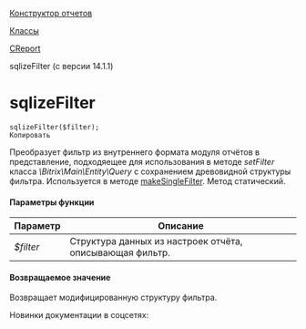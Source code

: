 [Конструктор отчетов](/api_help/report/index.php)

[Классы](/api_help/report/classes/index.php)

[CReport](/api_help/report/classes/creport/index.php)

sqlizeFilter (с версии 14.1.1)

sqlizeFilter
============

```
sqlizeFilter($filter);
Копировать
```

Преобразует фильтр из внутреннего формата модуля отчётов в представление, подходяещее для использования в методе *setFilter* класса *\Bitrix\Main\Entity\Query* с сохранением древовидной структуры фильтра. Используется в методе [makeSingleFilter](/api_help/report/classes/creport/makesinglefilter.php). Метод статический.

#### Параметры функции

| Параметр | Описание |
| --- | --- |
| *$filter* | Структура данных из настроек отчёта, описывающая фильтр. |

#### Возвращаемое значение

Возвращает модифицированную структуру фильтра.

Новинки документации в соцсетях: